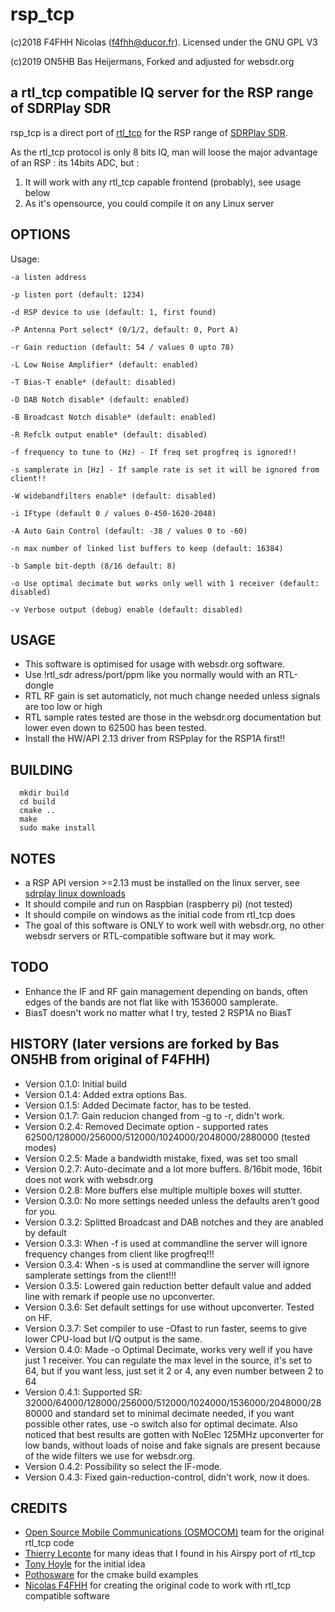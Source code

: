 # rsp_tcp

(c)2018 F4FHH Nicolas (f4fhh@ducor.fr). Licensed under the GNU GPL V3

(c)2019 ON5HB Bas Heijermans, Forked and adjusted for websdr.org

## a rtl_tcp compatible IQ server for the RSP range of SDRPlay SDR

rsp_tcp is a direct port of [rtl_tcp](https://github.com/osmocom/rtl-sdr) for the RSP range of [SDRPlay SDR](https://www.sdrplay.com/).

As the rtl_tcp protocol is only 8 bits IQ, man will loose the major advantage of an RSP : its 14bits ADC, but :

1. It will work with any rtl_tcp capable frontend (probably), see usage below
2. As it's opensource, you could compile it on any Linux server

## OPTIONS
Usage:

	-a listen address
	
	-p listen port (default: 1234)
	
	-d RSP device to use (default: 1, first found)
	
	-P Antenna Port select* (0/1/2, default: 0, Port A)
	
	-r Gain reduction (default: 54 / values 0 upto 78)
	
	-L Low Noise Amplifier* (default: enabled)
	
	-T Bias-T enable* (default: disabled)
	
	-D DAB Notch disable* (default: enabled)
	
	-B Broadcast Notch disable* (default: enabled)
	
	-R Refclk output enable* (default: disabled)
	
	-f frequency to tune to (Hz) - If freq set progfreq is ignored!!
	
	-s samplerate in [Hz] - If sample rate is set it will be ignored from client!!
	
	-W widebandfilters enable* (default: disabled)
	
	-i IFtype (default 0 / values 0-450-1620-2048)
	
	-A Auto Gain Control (default: -38 / values 0 to -60)
	
	-n max number of linked list buffers to keep (default: 16384)
	
	-b Sample bit-depth (8/16 default: 8)
	
	-o Use optimal decimate but works only well with 1 receiver (default: disabled)
	
	-v Verbose output (debug) enable (default: disabled)

## USAGE
 - This software is optimised for usage with websdr.org software. 
 - Use !rtl_sdr adress/port/ppm like you normally would with an RTL-dongle
 - RTL RF gain is set automaticly, not much change needed unless signals are too low or high
 - RTL sample rates tested are those in the websdr.org documentation but lower even down to 62500 has been tested.
 - Install the HW/API 2.13 driver from RSPplay for the RSP1A first!!

## BUILDING
```
  mkdir build
  cd build
  cmake ..
  make
  sudo make install
```
## NOTES
 - a RSP API version >=2.13 must be installed on the linux server, see [sdrplay linux downloads](https://www.sdrplay.com/downloads/)
 - It should compile and run on Raspbian (raspberry pi) (not tested)
 - It should compile on windows as the initial code from rtl_tcp does
 - The goal of this software is ONLY to work well with websdr.org, no other websdr servers or RTL-compatible software but it may work.

## TODO
 - Enhance the IF and RF gain management depending on bands, often edges of the bands are not flat like with 1536000 samplerate.
 - BiasT doesn't work no matter what I try, tested 2 RSP1A no BiasT
 
## HISTORY (later versions are forked by Bas ON5HB from original of F4FHH)
 - Version 0.1.0: Initial build
 - Version 0.1.4: Added extra options Bas.
 - Version 0.1.5: Added Decimate factor, has to be tested.
 - Version 0.1.7: Gain reducion changed from -g to -r, didn't work.
 - Version 0.2.4: Removed Decimate option - supported rates 62500/128000/256000/512000/1024000/2048000/2880000 (tested modes)
 - Version 0.2.5: Made a bandwidth mistake, fixed, was set too small
 - Version 0.2.7: Auto-decimate and a lot more buffers. 8/16bit mode, 16bit does not work with websdr.org
 - Version 0.2.8: More buffers else multiple multiple boxes will stutter.
 - Version 0.3.0: No more settings needed unless the defaults aren't good for you.
 - Version 0.3.2: Splitted Broadcast and DAB notches and they are anabled by default
 - Version 0.3.3: When -f is used at commandline the server will ignore frequency changes from client like progfreq!!!
 - Version 0.3.4: When -s is used at commandline the server will ignore samplerate settings from the client!!!
 - Version 0.3.5: Lowered gain reduction better default value and added line with remark if people use no upconverter.
 - Version 0.3.6: Set default settings for use without upconverter. Tested on HF.
 - Version 0.3.7: Set compiler to use -Ofast to run faster, seems to give lower CPU-load but I/Q output is the same.
 - Version 0.4.0: Made -o Optimal Decimate, works very well if you have just 1 receiver. You can regulate the max level in the source, it's set to 64, but if you want less, just set it 2 or 4, any even number between 2 to 64
 - Version 0.4.1: Supported SR: 32000/64000/128000/256000/512000/1024000/1536000/2048000/2880000 and standard set to minimal decimate needed, if you want possible other rates, use -o switch also for optimal decimate. Also noticed that best results are gotten with NoElec 125MHz upconverter for low bands, without loads of noise and fake signals are present because of the wide filters we use for websdr.org.
 - Version 0.4.2: Possibility so select the IF-mode.
 - Version 0.4.3: Fixed gain-reduction-control, didn't work, now it does.
 
## CREDITS
 - [Open Source Mobile Communications (OSMOCOM)](https://github.com/osmocom/rtl-sdr.git) team for the original rtl_tcp code
 - [Thierry Leconte](https://github.com/TLeconte/airspy_tcp.git) for many ideas that I found in his Airspy port of rtl_tcp
 - [Tony Hoyle](https://github.com/TonyHoyle/sdrplay.git) for the initial idea
 - [Pothosware](https://github.com/pothosware) for the cmake build examples
 - [Nicolas F4FHH](https://github.com/f4hh) for creating the original code to work with rtl_tcp compatible software
